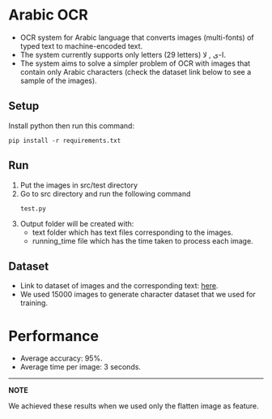 # **Arabic OCR**
* OCR system for Arabic language that converts images (multi-fonts) of typed text to machine-encoded text.<br>
* The system currently supports only letters (29 letters) ا-ى , لا.
* The system aims to solve a simpler problem of OCR with images that contain only Arabic characters (check the dataset link below to see a sample of the images).

## Setup
Install python then run this command:
```shell
pip install -r requirements.txt
```

## Run
1. Put the images in src/test directory
2. Go to src directory and run the following command
    ```shell
    test.py
    ```
3. Output folder will be created with:
    - text folder which has text files corresponding to the images.
    - running_time file which has the time taken to process each image.



## Dataset
- Link to dataset of images and the corresponding text: [here](https://drive.google.com/open?id=1Nbp9ZXLlWV3n8yRMwj2gjs_rE6qGZU01).
- We used 15000 images to generate character dataset that we used for training.


Performance
===========
- Average accuracy: 95%.
- Average time per image: 3 seconds.
---
**NOTE**

We achieved these results when we used only the flatten image as feature.
